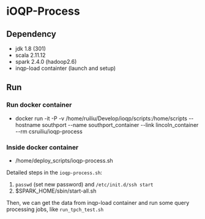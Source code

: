 # iOQP-Process #

## Dependency ##

+ jdk 1.8 (301)
+ scala 2.11.12
+ spark 2.4.0 (hadoop2.6)
+ inqp-load containter (launch and setup) 

## Run ##

### Run docker container ### 

+ docker run -it -P -v /home/ruiliu/Develop/ioqp/scripts:/home/scripts --hostname southport --name southport_container --link lincoln_container --rm csruiliu/ioqp-process 

### Inside docker container ### 

+ /home/deploy_scripts/ioqp-process.sh

Detailed steps in the `ioqp-process.sh`:

1. `passwd` (set new password) and `/etc/init.d/ssh start`
2. $SPARK_HOME/sbin/start-all.sh

Then, we can get the data from inqp-load container and run some query processing jobs, like `run_tpch_test.sh`